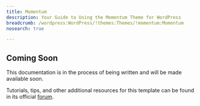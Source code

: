 ```yaml
---
title: Momentum
description: Your Guide to Using the Momentum Theme for WordPress
breadcrumb: /wordpress:WordPress/!themes:Themes/!momentum:Momentum
nosearch: true

---
```


Coming Soon
-----

This documentation is in the process of being written and will be made available soon. 

Tutorials, tips, and other additional resources for this template can be found in its official [forum][forum].

[forum]: http://www.rockettheme.com/forum/wordpress-theme-momentum/